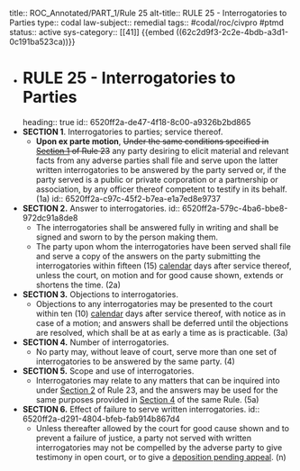 title:: ROC_Annotated/PART_1/Rule 25
alt-title:: RULE 25 - Interrogatories to Parties
type:: codal
law-subject:: remedial
tags:: #codal/roc/civpro #ptmd
status:: active
sys-category:: [[41]]
{{embed ((62c2d9f3-2c2e-4bdb-a3d1-0c191ba523ca))}}

- # RULE 25 - Interrogatories to Parties
  heading:: true
  id:: 6520ff2a-de47-4f18-8c00-a9326b2bd865
- **SECTION 1**. Interrogatories to parties; service thereof.
	- **Upon ex parte motion**, ~~Under the same conditions specified in [Section 1](logseq://graph/OBSIDIAN?block-id=62c12fd7-028c-4c82-9070-bf192746d090) of Rule 23~~ any party desiring to elicit material and relevant facts from any adverse parties shall file and serve upon the latter written interrogatories to be answered by the party served or, if the party served is a public or private corporation or a partnership or association, by any officer thereof competent to testify in its behalf. (1a)
	  id:: 6520ff2a-c97c-45f2-b7ea-e1a7ed8e9737
- **SECTION 2.** Answer to interrogatories.
  id:: 6520ff2a-579c-4ba6-bbe8-972dc91a8de8
	- The interrogatories shall be answered fully in writing and shall be signed and sworn to by the person making them.
	- The party upon whom the interrogatories have been served shall file and serve a copy of the answers on the party submitting the interrogatories within fifteen (15) <ins>calendar</ins> days after service thereof, unless the court, on motion and for good cause shown, extends or shortens the time. (2a)
- **SECTION 3.** Objections to interrogatories.
	- Objections to any interrogatories may be presented to the court within ten (10) <ins>calendar</ins> days after service thereof, with notice as in case of a motion; and answers shall be deferred until the objections are resolved, which shall be at as early a time as is practicable. (3a)
- **SECTION 4.** Number of interrogatories.
	- No party may, without leave of court, serve more than one set of interrogatories to be answered by the same party. (4)
- **SECTION 5.** Scope and use of interrogatories.
	- Interrogatories may relate to any matters that can be inquired into under [Section 2](((62c12fd7-08d2-4479-8476-bd3d6ebe46e6))) of Rule 23, and the answers may be used for the same purposes provided in [Section 4](((62c12fd7-cfc7-4ab0-9f95-bc7320169ba8))) of the same Rule. (5a)
- **SECTION 6.** Effect of failure to serve written interrogatories.
  id:: 6520ff2a-d291-4804-bfeb-fab914b867d4
	- Unless thereafter allowed by the court for good cause shown and to prevent a failure of justice, a party not served with written interrogatories may not be compelled by the adverse party to give testimony in open court, or to give a [deposition pending appeal](((6520ff2a-9c68-46b4-9220-0ede5d37064e))). (n)